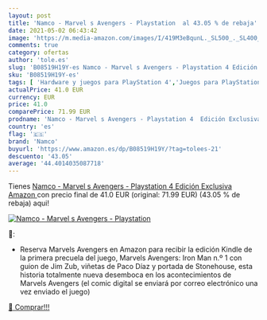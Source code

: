 ```yaml
---
layout: post
title: 'Namco - Marvel s Avengers - Playstation  al 43.05 % de rebaja'
date: 2021-05-02 06:43:42
image: 'https://m.media-amazon.com/images/I/419M3eBqunL._SL500_._SL400_.jpg'
comments: true
category: ofertas
author: 'tole.es'
slug: 'B08519H19Y-es Namco - Marvel s Avengers - Playstation 4 Edición...'
sku: 'B08519H19Y-es'
tags: [ 'Hardware y juegos para PlayStation 4','Juegos para PlayStation 4','Videojuegos','namco','playstation', ]
actualPrice: 41.0 EUR
currency: EUR
price: 41.0
comparePrice: 71.99 EUR
prodname: 'Namco - Marvel s Avengers - Playstation 4  Edición Exclusiva Amazon '
country: 'es'
flag: '🇪🇸'
brand: 'Namco'
buyurl: 'https://www.amazon.es/dp/B08519H19Y/?tag=tolees-21'
descuento: '43.05'
average: '44.4014035087718'
---
```


Tienes [Namco - Marvel s Avengers - Playstation 4  Edición Exclusiva Amazon ](https://www.amazon.es/dp/B08519H19Y/?tag=tolees-21) con precio final de  41.0 EUR (original: 71.99 EUR) (43.05 %  de rebaja) aqui!

[![Namco - Marvel s Avengers - Playstation ](https://m.media-amazon.com/images/I/419M3eBqunL._SL500_._SL400_.jpg)](https://www.amazon.es/dp/B08519H19Y/?tag=tolees-21)

🔎:

- Reserva Marvels Avengers en Amazon para recibir la edición Kindle de la primera precuela del juego, Marvels Avengers: Iron Man n.º 1 con guion de Jim Zub, viñetas de Paco Díaz y portada de Stonehouse, esta historia totalmente nueva desemboca en los acontecimientos de Marvels Avengers (el comic digital se enviará por correo electrónico una vez enviado el juego)

[🛒 Comprar!!!](https://www.amazon.es/dp/B08519H19Y/?tag=tolees-21)
